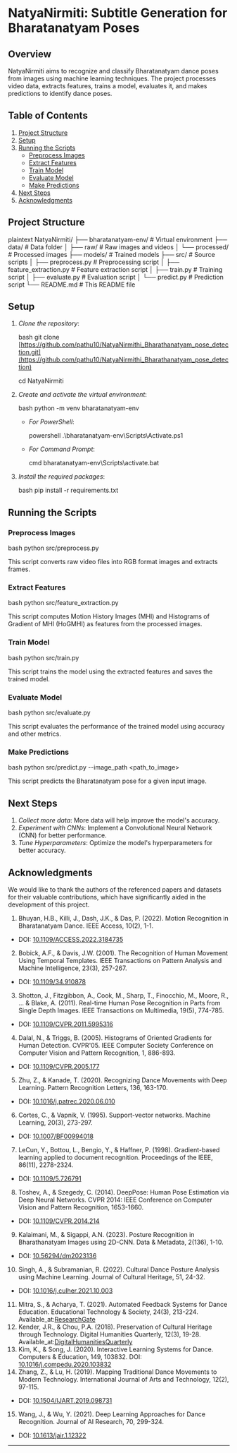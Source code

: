 # NatyaNirmiti: Subtitle Generation for Bharatanatyam Poses                                                                       

## Overview

NatyaNirmiti aims to recognize and classify Bharatanatyam dance poses from images using machine learning techniques. The project processes video data, extracts features, trains a model, evaluates it, and makes predictions to identify dance poses.

## Table of Contents

1. [Project Structure](#project-structure)
2. [Setup](#setup)
3. [Running the Scripts](#running-the-scripts)
   - [Preprocess Images](#preprocess-images)
   - [Extract Features](#extract-features)
   - [Train Model](#train-model)
   - [Evaluate Model](#evaluate-model)
   - [Make Predictions](#make-predictions)
4. [Next Steps](#next-steps)
5. [Acknowledgments](#acknowledgments)

## Project Structure

plaintext
NatyaNirmiti/
├── bharatanatyam-env/  # Virtual environment
├── data/               # Data folder
│   ├── raw/            # Raw images and videos
│   └── processed/      # Processed images
├── models/             # Trained models
├── src/                # Source scripts
│   ├── preprocess.py   # Preprocessing script
│   ├── feature_extraction.py  # Feature extraction script
│   ├── train.py        # Training script
│   ├── evaluate.py     # Evaluation script
│   └── predict.py      # Prediction script
└── README.md           # This README file


## Setup

1. *Clone the repository*:

    bash
    git clone [https://github.com/pathu10/NatyaNirmithi_Bharathanatyam_pose_detection.git](https://github.com/pathu10/NatyaNirmithi_Bharathanatyam_pose_detection)

   cd NatyaNirmiti
    

3. *Create and activate the virtual environment*:

    bash
    python -m venv bharatanatyam-env

    - *For PowerShell*:

      powershell
      .\bharatanatyam-env\Scripts\Activate.ps1    

    - *For Command Prompt*:

      cmd
      bharatanatyam-env\Scripts\activate.bat
      

4. *Install the required packages*:

    bash
    pip install -r requirements.txt
    

## Running the Scripts

### Preprocess Images

bash
python src/preprocess.py


This script converts raw video files into RGB format images and extracts frames.

### Extract Features

bash
python src/feature_extraction.py


This script computes Motion History Images (MHI) and Histograms of Gradient of MHI (HoGMHI) as features from the processed images.

### Train Model

bash
python src/train.py


This script trains the model using the extracted features and saves the trained model.

### Evaluate Model

bash
python src/evaluate.py


This script evaluates the performance of the trained model using accuracy and other metrics.

### Make Predictions

bash
python src/predict.py --image_path <path_to_image>


This script predicts the Bharatanatyam pose for a given input image.

## Next Steps

1. *Collect more data*: More data will help improve the model's accuracy.
2. *Experiment with CNNs*: Implement a Convolutional Neural Network (CNN) for better performance.
3. *Tune Hyperparameters*: Optimize the model's hyperparameters for better accuracy.

## Acknowledgments

We would like to thank the authors of the referenced papers and datasets for their valuable contributions, which have significantly aided in the development of this project.

1. Bhuyan, H.B., Killi, J., Dash, J.K., & Das, P. (2022). Motion Recognition in Bharatanatyam Dance. IEEE Access, 10(2), 1-1.
- DOI: [10.1109/ACCESS.2022.3184735](https://doi.org/10.1109/ACCESS.2022.3184735)
2. Bobick, A.F., & Davis, J.W. (2001). The Recognition of Human Movement Using Temporal Templates. IEEE Transactions on Pattern Analysis and Machine Intelligence, 23(3), 257-267.
- DOI: [10.1109/34.910878](https://doi.org/10.1109/34.910878)
3. Shotton, J., Fitzgibbon, A., Cook, M., Sharp, T., Finocchio, M., Moore, R., ... & Blake, A. (2011). Real-time Human Pose Recognition in Parts from Single Depth Images. IEEE Transactions on Multimedia, 19(5), 774-785.
- DOI: [10.1109/CVPR.2011.5995316](https://doi.org/10.1109/CVPR.2011.5995316)
4. Dalal, N., & Triggs, B. (2005). Histograms of Oriented Gradients for Human Detection. CVPR'05. IEEE Computer Society Conference on Computer Vision and Pattern Recognition, 1, 886-893.
- DOI: [10.1109/CVPR.2005.177](https://doi.org/10.1109/CVPR.2005.177)
5. Zhu, Z., & Kanade, T. (2020). Recognizing Dance Movements with Deep Learning. Pattern Recognition Letters, 136, 163-170.
- DOI: [10.1016/j.patrec.2020.06.010](https://doi.org/10.1016/j.patrec.2020.06.010)
6. Cortes, C., & Vapnik, V. (1995). Support-vector networks. Machine Learning, 20(3), 273-297.
- DOI: [10.1007/BF00994018](https://doi.org/10.1007/BF00994018)
7. LeCun, Y., Bottou, L., Bengio, Y., & Haffner, P. (1998). Gradient-based learning applied to document recognition. Proceedings of the IEEE, 86(11), 2278-2324.
- DOI: [10.1109/5.726791](https://doi.org/10.1109/5.726791)
8. Toshev, A., & Szegedy, C. (2014). DeepPose: Human Pose Estimation via Deep Neural Networks. CVPR 2014: IEEE Conference on Computer Vision and Pattern Recognition, 1653-1660.
- DOI: [10.1109/CVPR.2014.214](https://doi.org/10.1109/CVPR.2014.214)
9. Kalaimani, M., & Sigappi, A.N. (2023). Posture Recognition in Bharathanatyam Images using 2D-CNN. Data & Metadata, 2(136), 1-10.
- DOI: [10.56294/dm2023136](https://doi.org/10.56294/dm2023136)
10. Singh, A., & Subramanian, R. (2022). Cultural Dance Posture Analysis using Machine Learning. Journal of Cultural Heritage, 51, 24-32.
- DOI: [10.1016/j.culher.2021.10.003](https://doi.org/10.1016/j.culher.2021.10.003)
11. Mitra, S., & Acharya, T. (2021). Automated Feedback Systems for Dance Education. Educational Technology & Society, 24(3), 213-224.
Available_at:[ResearchGate](https://www.researchgate.net/publication/349634599_Automated_Feedback_Systems_for_Dance_Education)
12. Kender, J.R., & Chou, P.A. (2018). Preservation of Cultural Heritage through Technology. Digital Humanities Quarterly, 12(3), 19-28.
Available_at:[DigitalHumanitiesQuarterly](http://www.digitalhumanities.org/dhq/vol/12/3/000256/000256.html)
13. Kim, K., & Song, J. (2020). Interactive Learning Systems for Dance. Computers & Education, 149, 103832.
DOI: [10.1016/j.compedu.2020.103832](https://doi.org/10.1016/j.compedu.2020.103832)
14. Zhang, Z., & Lu, H. (2019). Mapping Traditional Dance Movements to Modern Technology. International Journal of Arts and Technology, 12(2), 97-115.
- DOI: [10.1504/IJART.2019.098731](https://doi.org/10.1504/IJART.2019.098731)
15. Wang, J., & Wu, Y. (2021). Deep Learning Approaches for Dance Recognition. Journal of AI Research, 70, 299-324.
- DOI: [10.1613/jair.1.12322](https://doi.org/10.1613/jair.1.12322)
---
